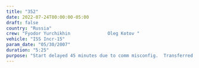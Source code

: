 ```yaml
---
title: "352"
date: 2022-07-24T00:00:00-05:00
draft: false
country: "Russia"
crew: "Fyodor Yurchikhin              Oleg Kotov "
vehicle: "ISS Incr-15"
param_date: "05/30/2007"
duration: "5:25"
purpose: "Start delayed 45 minutes due to comm misconfig.  Transferred MMOD panels from PMA3 to SM and installed 5 of 17 panels.  Installed ATV GPS antenna cable.  Suit wrist mirror lost overboard."
---
```

